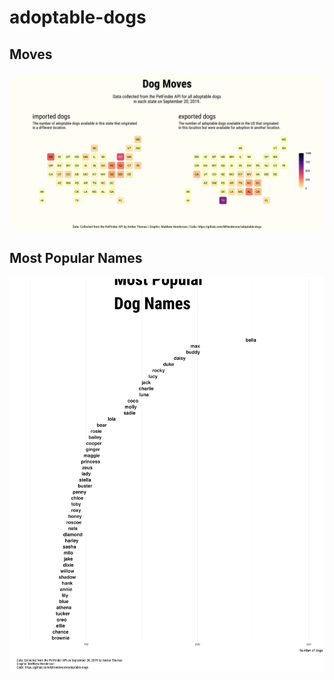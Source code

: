 
<!-- README.md is generated from README.Rmd. Please edit that file -->

# adoptable-dogs

<!-- badges: start -->
<!-- badges: end -->

## Moves

![](img/dog-moves-plot.png)

## Most Popular Names

![](img/top-names-plot.png)
